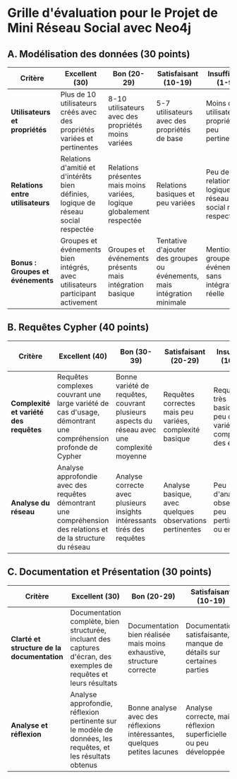 # Grille d'évaluation pour le Projet de Mini Réseau Social avec Neo4j

## A. Modélisation des données (30 points)

| Critère | Excellent (30) | Bon (20-29) | Satisfaisant (10-19) | Insuffisant (1-9) | Non réalisé (0) |
|---------|----------------|-------------|----------------------|-------------------|-----------------|
| **Utilisateurs et propriétés** | Plus de 10 utilisateurs créés avec des propriétés variées et pertinentes | 8-10 utilisateurs avec des propriétés moins variées | 5-7 utilisateurs avec des propriétés de base | Moins de 5 utilisateurs, propriétés peu pertinentes | Aucun utilisateur créé |
| **Relations entre utilisateurs** | Relations d'amitié et d'intérêts bien définies, logique de réseau social respectée | Relations présentes mais moins variées, logique globalement respectée | Relations basiques et peu variées | Peu de relations, logique de réseau social non respectée | Aucune relation définie |
| **Bonus : Groupes et événements** | Groupes et événements bien intégrés, avec utilisateurs participant activement | Groupes et événements présents mais intégration basique | Tentative d'ajouter des groupes ou événements, mais intégration minimale | Mention de groupes ou événements sans intégration réelle | Aucun groupe ou événement ajouté |

## B. Requêtes Cypher (40 points)

| Critère | Excellent (40) | Bon (30-39) | Satisfaisant (20-29) | Insuffisant (10-19) | Non réalisé (0) |
|---------|----------------|-------------|----------------------|-------------------|-----------------|
| **Complexité et variété des requêtes** | Requêtes complexes couvrant une large variété de cas d'usage, démontrant une compréhension profonde de Cypher | Bonne variété de requêtes, couvrant plusieurs aspects du réseau avec une complexité moyenne | Requêtes correctes mais peu variées, complexité basique | Requêtes très basiques, peu de variété, comprend des erreurs | Aucune requête Cypher présentée |
| **Analyse du réseau** | Analyse approfondie avec des requêtes démontrant une compréhension des relations et de la structure du réseau | Analyse correcte avec plusieurs insights intéressants tirés des requêtes | Analyse basique, avec quelques observations pertinentes | Peu d'analyse, observations peu pertinentes ou erronées | Aucune analyse du réseau |

## C. Documentation et Présentation (30 points)

| Critère | Excellent (30) | Bon (20-29) | Satisfaisant (10-19) | Insuffisant (1-9) | Non réalisé (0) |
|---------|----------------|-------------|----------------------|-------------------|-----------------|
| **Clarté et structure de la documentation** | Documentation complète, bien structurée, incluant des captures d'écran, des exemples de requêtes et leurs résultats | Documentation bien réalisée mais moins exhaustive, structure correcte | Documentation satisfaisante, manque de détails sur certaines parties | Documentation peu claire ou incomplète, manque de structure | Aucune documentation fournie |
| **Analyse et réflexion** | Analyse approfondie, réflexion pertinente sur le modèle de données, les requêtes, et les résultats obtenus | Bonne analyse avec des réflexions intéressantes, quelques petites lacunes | Analyse correcte, mais réflexion superficielle ou peu développée | Peu d'analyse, réflexion insuffisante sur le travail réalisé | Aucune analyse ou réflexion présentée |